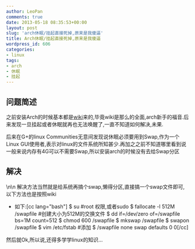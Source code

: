 ```yaml
---
author: LeoPan
comments: true
date: 2013-05-18 08:35:53+00:00
layout: post
slug: 'arch休眠/挂起直接死掉,原来是我傻逼'
title: Arch休眠/挂起直接死掉,原来是我傻逼
wordpress_id: 606
categories:
- linux
tags:
- arch
- 休眠
- 挂起
---
```


## 问题简述





之前安装Arch的时候基本都是[wiki](https://wiki.archlinux.org/index.php/Beginners%27_Guide)来的,毕竟wiki是那么的全面,arch新手的福音.后来发现一旦挂起或者休眠就再也无法唤醒了,一直不知道如何解决,未果.





后来在G+的linux Communities无意间发现说休眠必须要用到Swap,作为一个Linux GUI使用者,表示对linux的文件系统所知甚少.再加之之前不知道哪里看到说一般来说内存有4G可以不需要Swap,所以安装arch的时候没有去给Swap分区





## 解决





\n\n
解决方法当然就是给系统再搞个swap,懒得分区,直接搞一个swap文件即可,以下方法也是按照wiki







  * 如下:[cc lang="bash"]
$ su #root 权限,或者sudo
$ fallocate -l 512M /swapfile #创建大小为512M的交换文件
$ dd if=/dev/zero of=/swapfile bs=1M count=512
$ chmod 600 /swapfile
$ mkswap /swapfile
$ swapon /swapfile
$ vim /etc/fstab #添加
$ /swapfile none swap defaults 0 0[/cc]





然后就Ok,所以说,还得多学学linux的知识...



